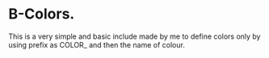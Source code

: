 # B-Colors.
This is a very simple and basic include made by me to define colors only by using prefix as COLOR_ and then the name of colour.
